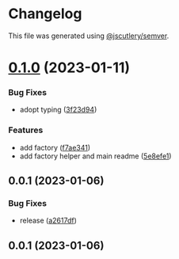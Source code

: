 # Changelog

This file was generated using [@jscutlery/semver](https://github.com/jscutlery/semver).

# [0.1.0](https://github.com/push-based/node-cli-testing/compare/node-cli-testing-0.0.1...node-cli-testing-0.1.0) (2023-01-11)


### Bug Fixes

* adopt typing ([3f23d94](https://github.com/push-based/node-cli-testing/commit/3f23d94d7eb4616f7796d1b564c8e4f24efebc2f))


### Features

* add factory ([f7ae341](https://github.com/push-based/node-cli-testing/commit/f7ae341628d9c3e8da100ec27b501ea590b04698))
* add factory helper and main readme ([5e8efe1](https://github.com/push-based/node-cli-testing/commit/5e8efe1f2162f1d021dda7965fd9d248c755533b))



## 0.0.1 (2023-01-06)


### Bug Fixes

* release ([a2617df](https://github.com/push-based/node-cli-testing/commit/a2617df575a7e167e24c1c601ceccccd2477fb21))



## 0.0.1 (2023-01-06)
